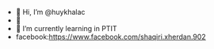 - 👋 Hi, I’m @huykhalac
- 👀 
- 🌱 I’m currently learning in PTIT
- facebook:https://www.facebook.com/shaqiri.xherdan.902



